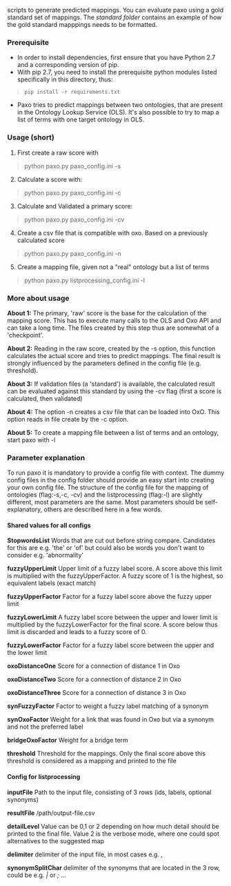 
scripts to generate predicted mappings.
You can evaluate paxo using a gold standard set of mappings. The *standard folder* contains an example of how the gold standard mapppings needs to be formatted. 

### Prerequisite

- In order to install dependencies, first ensure that you have Python 2.7 and a corresponding version of pip.
- With pip 2.7, you need to install the prerequisite python modules listed specifically in this directory, thus:
> `pip install -r requirements.txt`
- Paxo tries to predict mappings between two ontologies, that are present in the Ontology Lookup Service (OLS). It's also possible to try to map a list of terms with one target ontology in OLS.

### Usage (short)

1. First create a raw score with  
> python paxo.py paxo_config.ini -s

2. Calculate a score with:
> python paxo.py paxo_config.ini -c

3. Calculate and Validated a primary score:
> python paxo.py paxo_config.ini -cv

4. Create a csv file that is compatible with oxo. Based on a previously calculated score
> python paxo.py paxo_config.ini -n

5. Create a mapping file, given not a "real" ontology but a list of terms
> python paxo.py listprocessing_config.ini -l

### More about usage
**About 1:** The primary, 'raw' score is the base for the calculation of the mapping score. This has to execute many calls to the OLS and Oxo API and can take a long time. The files created by this step thus are somewhat of a 'checkpoint'.

**About 2:** Reading in the raw score, created by the -s option, this function calculates the actual score and tries to predict mappings. The final result is strongly influenced by the parameters defined in the config file (e.g. threshold).

**About 3:** If validation files (a 'standard') is available, the calculated result can be evaluated against this standard by using the -cv flag (first a score is calculated, then validated)

**About 4:** The option -n creates a csv file that can be loaded into OxO. This option reads in file create by the -c option.

**About 5:** To create a mapping file between a list of terms and an ontology, start paxo with -l

### Parameter explanation
To run paxo it is mandatory to provide a config file with context. The dummy config files in the config folder should provide an easy start into creating your own config file. The structure of the config file for the mapping of ontologies (flag:-s,-c, -cv) and the listprocessing (flag:-l) are slightly different, most parameters are the same. Most parameters should be self-explanatory, others are described here in a few words.

#### Shared values for all configs
**StopwordsList** Words that are cut out before string compare. Candidates for this are e.g. 'the' or 'of' but could also be words you don't want to consider e.g. 'abnormality'

**fuzzyUpperLimit** Upper limit of a fuzzy label score. A score above this limit is multiplied with the fuzzyUpperFactor. A fuzzy score of 1 is the highest, so equivalent labels (exact match)

**fuzzyUpperFactor** Factor for a fuzzy label score above the fuzzy upper limit

**fuzzyLowerLimit** A fuzzy label score between the upper and lower limit is multiplied by the fuzzyLowerFactor for the final score. A score below thus limit is discarded and leads to a fuzzy score of 0.

**fuzzyLowerFactor** Factor for a fuzzy label score between the upper and the lower limit

**oxoDistanceOne** Score for a connection of distance 1 in Oxo

**oxoDistanceTwo** Score for a connection of distance 2 in Oxo

**oxoDistanceThree** Score for a connection of distance 3 in Oxo

**synFuzzyFactor** Factor to weight a fuzzy label matching of a synonym

**synOxoFactor** Weight for a link that was found in Oxo but via a synonym and not the preferred label

**bridgeOxoFactor** Weight for a bridge term

**threshold** Threshold for the mappings. Only the final score above this threshold is considered as a mapping and printed to the file


#### Config for listprocessing
**inputFile** Path to the input file, consisting of 3 rows  (ids, labels, optional synonyms)

**resultFile** /path/output-file.csv

**detailLevel** Value can be 0,1 or 2 depending on how much detail should be printed to the final file. Value 2 is the verbose mode, where one could spot alternatives to the suggested map

**delimiter** delimiter of the input file, in most cases e.g. *,*

**synonymSplitChar** delimiter of the synonyms that are located in the 3 row, could be e.g. *|* or *;* ...
